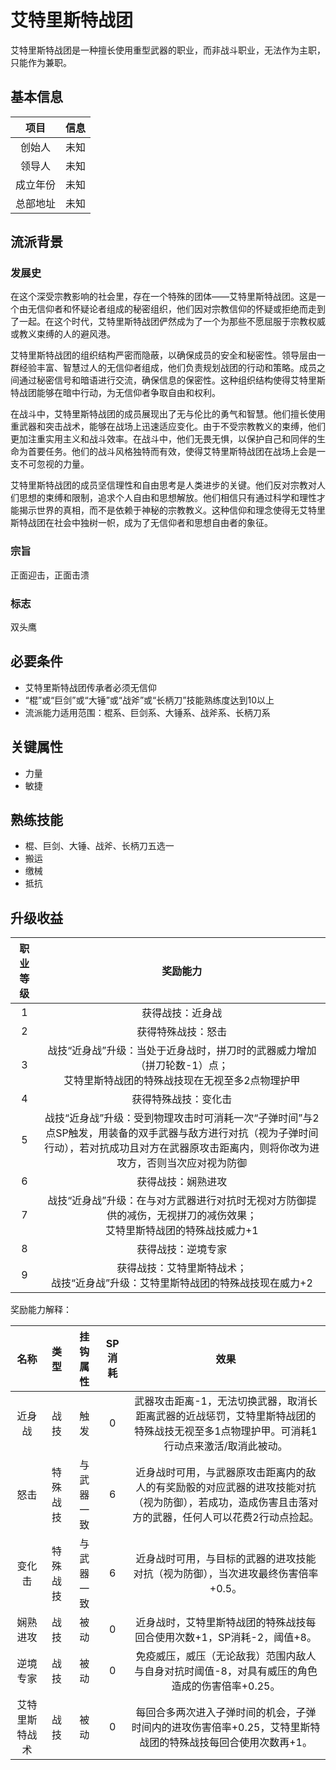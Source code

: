 # 艾特里斯特战团

艾特里斯特战团是一种擅长使用重型武器的职业，而非战斗职业，无法作为主职，只能作为兼职。

## 基本信息

项目|信息
:--:|:--:
创始人|未知
领导人|未知
成立年份|未知
总部地址|未知

## 流派背景

### 发展史

在这个深受宗教影响的社会里，存在一个特殊的团体——艾特里斯特战团。这是一个由无信仰者和怀疑论者组成的秘密组织，他们因对宗教信仰的怀疑或拒绝而走到了一起。在这个时代，艾特里斯特战团俨然成为了一个为那些不愿屈服于宗教权威或教义束缚的人的避风港。

艾特里斯特战团的组织结构严密而隐蔽，以确保成员的安全和秘密性。领导层由一群经验丰富、智慧过人的无信仰者组成，他们负责规划战团的行动和策略。成员之间通过秘密信号和暗语进行交流，确保信息的保密性。这种组织结构使得艾特里斯特战团能够在暗中行动，为无信仰者争取自由和权利。

在战斗中，艾特里斯特战团的成员展现出了无与伦比的勇气和智慧。他们擅长使用重武器和突击战术，能够在战场上迅速适应变化。由于不受宗教教义的束缚，他们更加注重实用主义和战斗效率。在战斗中，他们无畏无惧，以保护自己和同伴的生命为首要任务。他们的战斗风格独特而有效，使得艾特里斯特战团在战场上会是一支不可忽视的力量。

艾特里斯特战团的成员坚信理性和自由思考是人类进步的关键。他们反对宗教对人们思想的束缚和限制，追求个人自由和思想解放。他们相信只有通过科学和理性才能揭示世界的真相，而不是依赖于神秘的宗教教义。这种信仰和理念使得无艾特里斯特战团在社会中独树一帜，成为了无信仰者和思想自由者的象征。

### 宗旨

正面迎击，正面击溃

### 标志

双头鹰

## 必要条件

* 艾特里斯特战团传承者必须无信仰
* “棍”或“巨剑”或“大锤”或“战斧”或“长柄刀”技能熟练度达到10以上
* 流派能力适用范围：棍系、巨剑系、大锤系、战斧系、长柄刀系

## 关键属性

* 力量
* 敏捷

## 熟练技能

* 棍、巨剑、大锤、战斧、长柄刀五选一
* 搬运
* 缴械
* 抵抗

## 升级收益

职业等级|奖励能力
:--:|:--:
1|获得战技：近身战
2|获得特殊战技：怒击
3|战技“近身战”升级：当处于近身战时，拼刀时的武器威力增加（拼刀轮数-1）点；<br>艾特里斯特战团的特殊战技现在无视至多2点物理护甲
4|获得特殊战技：变化击
5|战技“近身战”升级：受到物理攻击时可消耗一次“子弹时间”与2点SP触发，用装备的双手武器与敌方进行对抗（视为子弹时间行动），若对抗成功且对方在武器原攻击距离内，则将你改为进攻方，否则当次应对视为防御
6|获得战技：娴熟进攻
7|战技“近身战”升级：在与对方武器进行对抗时无视对方防御提供的减伤，无视拼刀的减伤效果；<br>艾特里斯特战团的特殊战技威力+1
8|获得战技：逆境专家
9|获得战技：艾特里斯特战术；<br>战技“近身战”升级：艾特里斯特战团的特殊战技现在威力+2

奖励能力解释：

名称|类型|挂钩属性|SP消耗|效果
:--:|:--:|:--:|:--:|:--:
近身战|战技|触发|0|武器攻击距离-1，无法切换武器，取消长距离武器的近战惩罚，艾特里斯特战团的特殊战技无视至多1点物理护甲。可消耗1行动点来激活/取消此被动。
怒击|特殊战技|与武器一致|6|近身战时可用，与武器原攻击距离内的敌人的有奖励骰的对应武器的进攻技能对抗（视为防御），若成功，造成伤害且击落对方的武器，任何人可以花费2行动点捡起。
变化击|特殊战技|与武器一致|6|近身战时可用，与目标的武器的进攻技能对抗（视为防御），当次进攻最终伤害倍率+0.5。
娴熟进攻|战技|被动|0|近身战时，艾特里斯特战团的特殊战技每回合使用次数+1，SP消耗-2，阈值+8。
逆境专家|战技|被动|0|免疫威压，威压（无论敌我）范围内敌人与自身对抗时阈值-8，对具有威压的角色造成的伤害倍率+0.25。
艾特里斯特战术|战技|被动|0|每回合多两次进入子弹时间的机会，子弹时间内的进攻伤害倍率+0.25，艾特里斯特战团的特殊战技每回合使用次数再+1。